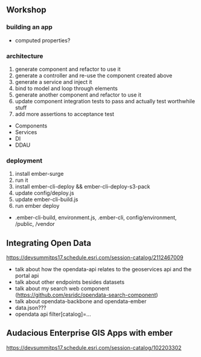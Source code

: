
## Workshop

### building an app
- computed properties?

### architecture

1. generate component and refactor to use it
1. generate a controller and re-use the component created above
1. generate a service and inject it
1. bind to model and loop through elements
1. generate another component and refactor to use it
1. update component integration tests to pass and actually test worthwhile stuff
1. add more assertions to acceptance test

- Components
- Services
- DI
- DDAU

### deployment

1. install ember-surge
1. run it
1. install ember-cli-deploy && ember-cli-deploy-s3-pack
1. update config/deploy.js
1. update ember-cli-build.js
1. run ember deploy

- .ember-cli-build, environment.js, .ember-cli, config/environment, /public, /vendor


## Integrating Open Data
https://devsummitps17.schedule.esri.com/session-catalog/2112467009

- talk about how the opendata-api relates to the geoservices api and the portal api
- talk about other endpoints besides datasets
- talk about my search web component (https://github.com/esridc/opendata-search-component)
- talk about opendata-backbone and opendata-ember
- data.json???
- opendata api filter[catalog]=...


## Audacious Enterprise GIS Apps with ember
https://devsummitps17.schedule.esri.com/session-catalog/102203302
